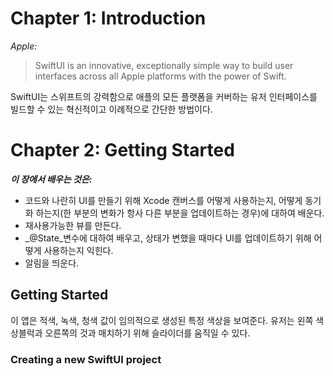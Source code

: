 # Chapter 1: Introduction

_Apple:_
> SwiftUI is an innovative, exceptionally simple way to build user interfaces across all Apple platforms with the power of Swift.

SwiftUI는 스위프트의 강력함으로 애플의 모든 플랫폼을 커버하는 유저 인터페이스를 빌드할 수 있는 혁신적이고 이례적으로 간단한 방법이다. 

# Chapter 2: Getting Started
**_이 장에서 배우는 것은:_**
* 코드와 나란히 UI를 만들기 위해 Xcode 캔버스를 어떻게 사용하는지, 어떻게 동기화 하는지(한 부분의 변화가 항사 다른 부분을 업데이트하는 경우)에 대하여 배운다.
* 재사용가능한 뷰를 만든다.
* _@State_변수에 대하여 배우고, 상태가 변했을 때마다 UI를 업데이트하기 위해 어떻게 사용하는지 익힌다.
* 알림을 띄운다.

## Getting Started
이 앱은 적색, 녹색, 청색 값이 임의적으로 생성된 특정 색상을 보여준다. 유저는 왼쪽 색상블럭과 오른쪽의 것과 매치하기 위해 슬라이더를 움직일 수 있다.

### Creating a new SwiftUI project 
